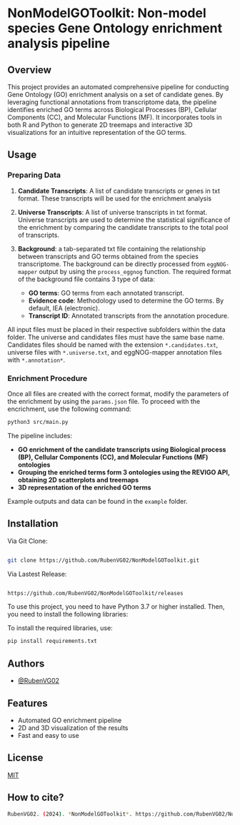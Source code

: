 # NonModelGOToolkit: Non-model species Gene Ontology enrichment analysis pipeline

## Overview

This project provides an automated comprehensive pipeline for conducting Gene Ontology (GO) enrichment analysis on a set of candidate genes. By leveraging functional annotations from transcriptome data, the pipeline identifies enriched GO terms across Biological Processes (BP), Cellular Components (CC), and Molecular Functions (MF). It incorporates tools in both R and Python to generate 2D treemaps and interactive 3D visualizations for an intuitive representation of the GO terms.

## Usage

### Preparing Data

1. **Candidate Transcripts**: A list of candidate transcripts or genes in txt format. These transcripts will be used for the enrichment analysis

2. **Universe Transcripts**: A list of universe transcripts in txt format. Universe transcripts are used to determine the statistical significance of the enrichment by comparing the candidate transcripts to the total pool of transcripts. 

3. **Background**: a tab-separated txt file containing the relationship between transcripts and GO terms obtained from the species transcriptome. The background can be directly processed from `eggNOG-mapper` output by using the `process_eggnog` function.
   The required format of the background file contains 3 type of data:
   - **GO terms**: GO terms from each annotated transcript.
   - **Evidence code**: Methodology used to determine the GO terms. By default, IEA (electronic).
   - **Transcript ID**: Annotated transcripts from the annotation procedure.

All input files must be placed in their respective subfolders within the data folder. The universe and candidates files must have the same base name. Candidates files should be named with the extension `*.candidates.txt`, universe files with `*.universe.txt`, and eggNOG-mapper annotation files with `*.annotation*`.

### Enrichment Procedure
Once all files are created with the correct format, modify the parameters of the enrichment by using the `params.json` file. To proceed with the encrichment, use the following command:

```bash
python3 src/main.py
```

The pipeline includes:
   - **GO enrichment of the candidate transcripts using Biological process (BP), Cellular Components (CC), and Molecular Functions (MF) ontologies**
   - **Grouping the enriched terms form 3 ontologies using the REVIGO API, obtaining 2D scatterplots and treemaps**
   - **3D representation of the enriched GO terms**

Example outputs and data can be found in the `example` folder.


## Installation

Via Git Clone:
```bash

git clone https://github.com/RubenVG02/NonModelGOToolkit.git

```

Via Lastest Release:

```bash

https://github.com/RubenVG02/NonModelGOToolkit/releases

```

To use this project, you need to have Python 3.7 or higher installed. Then, you need to install the following libraries:


To install the required libraries, use:

```bash
pip install requirements.txt
```


## Authors

- [@RubenVG02](https://www.github.com/RubenVG02)

## Features

- Automated GO enrichment pipeline
- 2D and 3D visualization of the results
- Fast and easy to use

## License

[MIT](https://choosealicense.com/licenses/mit/)

## How to cite?

```bash
RubenVG02. (2024). *NonModelGOToolkit*. https://github.com/RubenVG02/NonModelGOToolkit
```




